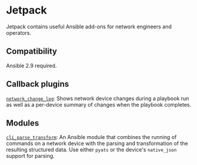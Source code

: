 # Jetpack

Jetpack contains useful Ansible add-ons for network engineers and operators.

## Compatibility

Ansible 2.9 required.  

## Callback plugins

[`network_change_log`](network_change_log.md): Shows network device changes during a playbook run as well as a per-device summary of changes when the playbook completes.

## Modules

[`cli_parse_transform`](cli_parse_transform.md): An Ansible module that combines the running of commands on a network device with the parsing and transformation of the resulting structured data. Use either `pyats` or the device's `native_json` support for parsing.
